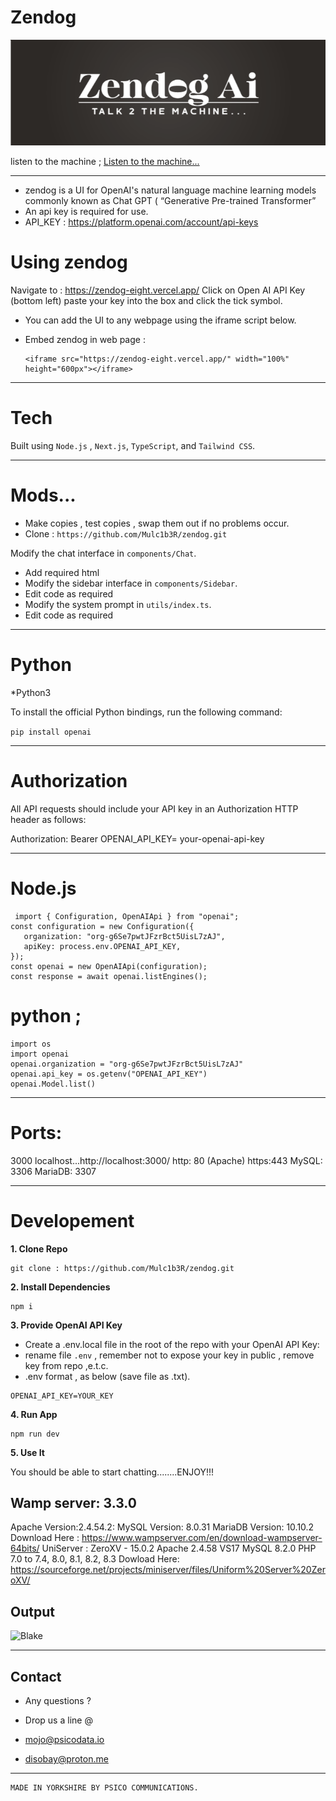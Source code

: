 # Zendog

![zendog](logo.png)

listen to the machine ; [Listen to the machine...](https://psicodata.io/CDN/zendog.mp3)
******************************************************************************************************************
* zendog is a UI for OpenAI's natural language machine learning models commonly known as Chat GPT ( “Generative Pre-trained Transformer”
* An api key is required for use.
*  API_KEY : https://platform.openai.com/account/api-keys

# Using zendog
Navigate to : https://zendog-eight.vercel.app/ 
Click on Open AI API Key (bottom left) paste your key into the box and click the tick symbol.
* You can add the UI to any webpage using the iframe script below.
* Embed zendog in web page :

   ```
  <iframe src="https://zendog-eight.vercel.app/" width="100%" height="600px"></iframe>
   ```
**********************************************************************************************************************
# Tech
Built using ```Node.js``` , ```Next.js```, ```TypeScript```, and ```Tailwind CSS```.
*************************************************************************************************************************
# Mods...
* Make copies , test copies , swap them out if no problems occur.
* Clone : ```https://github.com/Mulc1b3R/zendog.git```

Modify the chat interface in `components/Chat`.
* Add required html
* Modify the sidebar interface in `components/Sidebar`.
* Edit code as required
* Modify the system prompt in `utils/index.ts`.
* Edit code as required
************************************************************************************************************************
# Python
*Python3

To install the official Python bindings, run the following command:

```pip install openai```
********************************************************************************************************************
# Authorization

All API requests should include your API key in an Authorization HTTP header as follows:

Authorization: Bearer OPENAI_API_KEY= your-openai-api-key
********************************************************************************************************************
  
 # Node.js 
 ``` 
  import { Configuration, OpenAIApi } from "openai";
const configuration = new Configuration({
    organization: "org-g6Se7pwtJFzrBct5UisL7zAJ",
    apiKey: process.env.OPENAI_API_KEY,
});
const openai = new OpenAIApi(configuration);
const response = await openai.listEngines();
```


# python ; 

```
import os
import openai
openai.organization = "org-g6Se7pwtJFzrBct5UisL7zAJ"
openai.api_key = os.getenv("OPENAI_API_KEY")
openai.Model.list()
```
**********************************************************************************************************
# Ports:

3000 localhost...http://localhost:3000/
http: 80  (Apache)
https:443
MySQL: 3306
MariaDB: 3307 
************************************************************************************************************* 
# Developement 

**1. Clone Repo**

```
git clone : https://github.com/Mulc1b3R/zendog.git
```

**2. Install Dependencies**

```
npm i  
```

**3. Provide OpenAI API Key**

* Create a .env.local file in the root of the repo with your OpenAI API Key:
* rename file ```.env``` , remember not to expose your key in public , remove key from repo ,e.t.c.
* .env format , as below (save file as .txt).
```
OPENAI_API_KEY=YOUR_KEY
```
**4. Run App**
```
npm run dev
```
**5. Use It**

You should be able to start chatting........ENJOY!!!

## Wamp server: 3.3.0
Apache Version:2.4.54.2:
MySQL Version:
8.0.31 
MariaDB Version:
10.10.2
Download Here : https://www.wampserver.com/en/download-wampserver-64bits/
UniServer :
ZeroXV - 15.0.2
Apache 2.4.58 VS17
MySQL 8.2.0
PHP 7.0 to 7.4, 8.0, 8.1, 8.2, 8.3
Dowload Here: https://sourceforge.net/projects/miniserver/files/Uniform%20Server%20ZeroXV/

## Output

![Blake](fly.png)

*****************************************************************************************************************************

## Contact
* Any questions ?
* Drop us a line @

* mojo@psicodata.io 
* disobay@proton.me
*******************************************************************************************************************************

  ```
  MADE IN YORKSHIRE BY PSICO COMMUNICATIONS.
  ```

